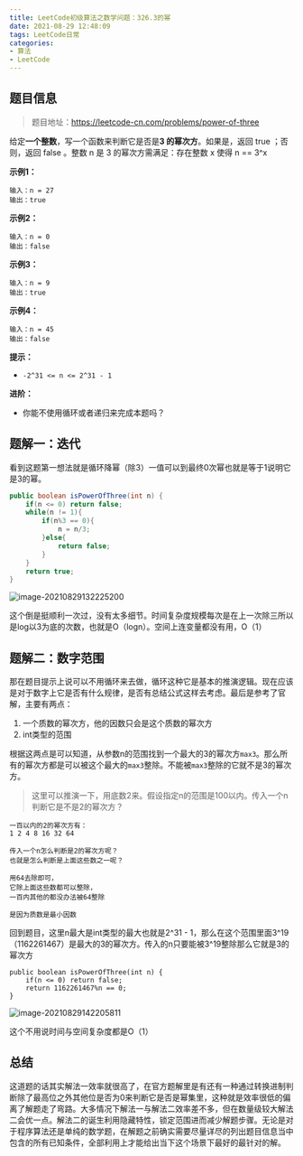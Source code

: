 ```yaml
---
title: LeetCode初级算法之数学问题：326.3的幂
date: 2021-08-29 12:48:09
tags: LeetCode日常
categories: 
- 算法
- LeetCode
---
```


## 题目信息

> 题目地址：https://leetcode-cn.com/problems/power-of-three

给定**一个整数**，写一个函数来判断它是否是**3 的幂次方**。如果是，返回 true ；否则，返回 false 。整数 n 是 3 的幂次方需满足：存在整数 x 使得 n == 3^x

**示例1：**

```
输入：n = 27
输出：true
```

**示例2：**

```
输入：n = 0
输出：false
```

**示例3：**

```
输入：n = 9
输出：true
```

**示例4：**

```
输入：n = 45
输出：false
```

**提示：**

- `-2^31 <= n <= 2^31 - 1`

**进阶：**

- 你能不使用循环或者递归来完成本题吗？



## 题解一：迭代

看到这题第一想法就是循环降幂（除3）一值可以到最终0次幂也就是等于1说明它是3的幂。

```java
public boolean isPowerOfThree(int n) {
    if(n <= 0) return false;
    while(n != 1){
        if(n%3 == 0){
            n = n/3;
        }else{
            return false;
        }    
    }
    return true;
}
```

![image-20210829132225200](https://gitee-imagehost.oss-cn-beijing.aliyuncs.com/image_host/image-20210829132225200.png)

这个倒是挺顺利一次过，没有太多细节。时间复杂度规模每次是在上一次除三所以是log以3为底的次数，也就是O（logn）。空间上连变量都没有用，O（1）



## 题解二：数字范围

那在题目提示上说可以不用循环来去做，循环这种它是基本的推演逻辑。现在应该是对于数字上它是否有什么规律，是否有总结公式这样去考虑。最后是参考了官解，主要有两点：

1. 一个质数的幂次方，他的因数只会是这个质数的幂次方
2. int类型的范围

根据这两点是可以知道，从参数n的范围找到一个最大的3的幂次方`max3`。那么所有的幂次方都是可以被这个最大的`max3`整除。不能被`max3`整除的它就不是3的幂次方。

> 这里可以推演一下，用底数2来。假设指定n的范围是100以内。传入一个n判断它是不是2的幂次方？

```
一百以内的2的幂次方有：
1 2 4 8 16 32 64

传入一个n怎么判断是2的幂次方呢？
也就是怎么判断是上面这些数之一呢？

用64去除即可，
它除上面这些数都可以整除，
一百内其他的都没办法被64整除

是因为质数是最小因数
```

回到题目，这里n最大是int类型的最大也就是2^31 - 1，那么在这个范围里面3^19（1162261467）是最大的3的幂次方。传入的n只要能被3^19整除那么它就是3的幂次方

```
public boolean isPowerOfThree(int n) {
    if(n <= 0) return false;
    return 1162261467%n == 0;
}
```

![image-20210829142205811](https://gitee-imagehost.oss-cn-beijing.aliyuncs.com/image_host/image-20210829142205811.png)

这个不用说时间与空间复杂度都是O（1）



## 总结

这道题的话其实解法一效率就很高了，在官方题解里是有还有一种通过转换进制判断除了最高位之外其他位是否为0来判断它是否是幂集里，这种就是效率很低的偏离了解题走了弯路。大多情况下解法一与解法二效率差不多，但在数量级较大解法二会优一点。解法二的诞生利用隐藏特性，锁定范围进而减少解题步骤。无论是对于程序算法还是单纯的数学题，在解题之前确实需要尽量详尽的列出题目信息当中包含的所有已知条件，全部利用上才能给出当下这个场景下最好的最针对的解。

